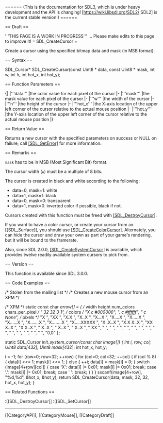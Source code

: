 ====== (This is the documentation for SDL3, which is under heavy development and the API is changing! [https://wiki.libsdl.org/SDL2/ SDL2] is the current stable version!) ======

== Draft ==

'''THIS PAGE IS A WORK IN PROGRESS''' ... Please make edits to this page to improve it!
= SDL_CreateCursor =

Create a cursor using the specified bitmap data and mask (in MSB format).

== Syntax ==

<syntaxhighlight lang='c'>
SDL_Cursor* SDL_CreateCursor(const Uint8 * data,
                             const Uint8 * mask,
                             int w, int h, int hot_x,
                             int hot_y);
</syntaxhighlight>

== Function Parameters ==

{|
|'''data'''
|the color value for each pixel of the cursor
|-
|'''mask'''
|the mask value for each pixel of the cursor
|-
|'''w'''
|the width of the cursor
|-
|'''h'''
|the height of the cursor
|-
|'''hot_x'''
|the X-axis location of the upper left corner of the cursor relative to the actual mouse position
|-
|'''hot_y'''
|the Y-axis location of the upper left corner of the cursor relative to the actual mouse position
|}

== Return Value ==

Returns a new cursor with the specified parameters on success or NULL on
failure; call [[SDL_GetError]]() for more information.

== Remarks ==

<code>mask</code> has to be in MSB (Most Significant Bit) format.

The cursor width (<code>w</code>) must be a multiple of 8 bits.

The cursor is created in black and white according to the following:

* data=0, mask=1: white
* data=1, mask=1: black
* data=0, mask=0: transparent
* data=1, mask=0: inverted color if possible, black if not.

Cursors created with this function must be freed with
[[SDL_DestroyCursor]]().

If you want to have a color cursor, or create your cursor from an
[[SDL_Surface]], you should use [[SDL_CreateColorCursor]](). Alternately,
you can hide the cursor and draw your own as part of your game's rendering,
but it will be bound to the framerate.

Also, since SDL 2.0.0, [[SDL_CreateSystemCursor]]() is available, which
provides twelve readily available system cursors to pick from.

== Version ==

This function is available since SDL 3.0.0.

== Code Examples ==

<syntaxhighlight lang='c++'>
/* Stolen from the mailing list */
/* Creates a new mouse cursor from an XPM */


/* XPM */
static const char *arrow[] = {
  /* width height num_colors chars_per_pixel */
  "    32    32        3            1",
  /* colors */
  "X c #000000",
  ". c #ffffff",
  "  c None",
  /* pixels */
  "X                               ",
  "XX                              ",
  "X.X                             ",
  "X..X                            ",
  "X...X                           ",
  "X....X                          ",
  "X.....X                         ",
  "X......X                        ",
  "X.......X                       ",
  "X........X                      ",
  "X.....XXXXX                     ",
  "X..X..X                         ",
  "X.X X..X                        ",
  "XX  X..X                        ",
  "X    X..X                       ",
  "     X..X                       ",
  "      X..X                      ",
  "      X..X                      ",
  "       XX                       ",
  "                                ",
  "                                ",
  "                                ",
  "                                ",
  "                                ",
  "                                ",
  "                                ",
  "                                ",
  "                                ",
  "                                ",
  "                                ",
  "                                ",
  "                                ",
  "0,0"
};

static SDL_Cursor *init_system_cursor(const char *image[])
{
  int i, row, col;
  Uint8 data[4*32];
  Uint8 mask[4*32];
  int hot_x, hot_y;

  i = -1;
  for (row=0; row<32; ++row) {
    for (col=0; col<32; ++col) {
      if (col % 8) {
        data[i] <<= 1;
        mask[i] <<= 1;
      } else {
        ++i;
        data[i] = mask[i] = 0;
      }
      switch (image[4+row][col]) {
        case 'X':
          data[i] |= 0x01;
          mask[i] |= 0x01;
          break;
        case '.':
          mask[i] |= 0x01;
          break;
        case ' ':
          break;
      }
    }
  }
  sscanf(image[4+row], "%d,%d", &hot_x, &hot_y);
  return SDL_CreateCursor(data, mask, 32, 32, hot_x, hot_y);
}
</syntaxhighlight>

== Related Functions ==

:[[SDL_DestroyCursor]]
:[[SDL_SetCursor]]

----
[[CategoryAPI]], [[CategoryMouse]], [[CategoryDraft]]


